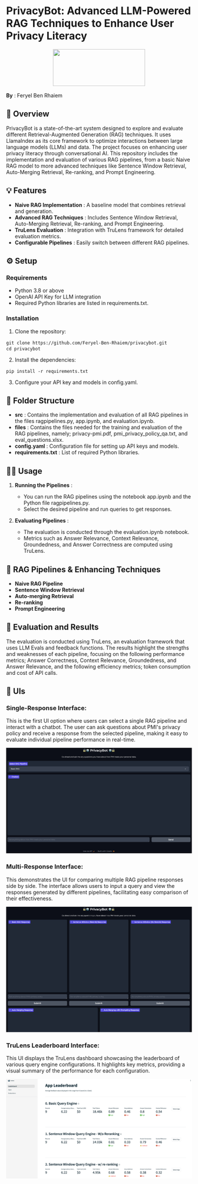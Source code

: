 # PrivacyBot: Advanced LLM-Powered RAG Techniques to Enhance User Privacy Literacy
<p align="center">
<img src="https://upload.wikimedia.org/wikipedia/commons/thumb/2/2b/Logo_Université_de_Lausanne.svg/1280px-Logo_Université_de_Lausanne.svg.png" width="250" height="100"/> <br>
 </p>

 **By** : Feryel Ben Rhaiem


## 🧐 Overview
PrivacyBot is a state-of-the-art system designed to explore and evaluate different Retrieval-Augmented Generation (RAG) techniques. It uses LlamaIndex as its core framework to optimize interactions between large language models (LLMs) and data. The project focuses on enhancing user privacy literacy through conversational AI. This repository includes the implementation and evaluation of various RAG pipelines, from a basic Naive RAG model to more advanced techniques like Sentence Window Retrieval, Auto-Merging Retrieval, Re-ranking, and Prompt Engineering.

## 💡 Features
* **Naive RAG Implementation** : A baseline model that combines retrieval and generation.
* **Advanced RAG Techniques** : Includes Sentence Window Retrieval, Auto-Merging Retrieval, Re-ranking, and Prompt Engineering.
* **TruLens Evaluation** : Integration with TruLens framework for detailed evaluation metrics.
* **Configurable Pipelines** : Easily switch between different RAG pipelines.

## ⚙️ Setup
### Requirements
* Python 3.8 or above
* OpenAI API Key for LLM integration
* Required Python libraries are listed in requirements.txt.

### Installation
1. Clone the repository:
```console
git clone https://github.com/Feryel-Ben-Rhaiem/privacybot.git
cd privacybot
```
2.  Install the dependencies:
```console
pip install -r requirements.txt
```
3. Configure your API key and models in config.yaml.

## 📁 Folder Structure
* **src** : Contains the implementation and evaluation of all RAG pipelines in the files ragpipelines.py, app.ipynb, and evaluation.ipynb.
* **files** : Contains the files needed for the training and evaluation of the RAG pipelines, namely; privacy-pmi.pdf, pmi_privacy_policy_qa.txt, and eval_questions.xlsx.
* **config.yaml** : Configuration file for setting up API keys and models.
* **requirements.txt** : List of required Python libraries.

## 👩‍💻 Usage
1. **Running the Pipelines** :
   * You can run the RAG pipelines using the notebook app.ipynb and the Python file ragpipelines.py.
   * Select the desired pipeline and run queries to get responses.

2. **Evaluating Pipelines** :
   * The evaluation is conducted through the evaluation.ipynb notebook.
   * Metrics such as Answer Relevance, Context Relevance, Groundedness, and Answer Correctness are computed using TruLens.

## 🤖 RAG Pipelines & Enhancing Techniques
* **Naive RAG Pipeline**
* **Sentence Window Retrieval**
* **Auto-merging Retrieval**
* **Re-ranking**
* **Prompt Engineering**

## 🎯 Evaluation and Results
The evaluation is conducted using TruLens, an evaluation framework that uses LLM Evals and feedback functions. The results highlight the strengths and weaknesses of each pipeline, focusing on the following performance metrics; Answer Correctness, Context Relevance, Groundedness, and Answer Relevance, and the following efficiency metrics; token consumption and cost of API calls.

## 📱 UIs

### Single-Response Interface: 
This is the first UI option where users can select a single RAG pipeline and interact with a chatbot. The user can ask questions about PMI's privacy policy and receive a response from the selected pipeline, making it easy to evaluate individual pipeline performance in real-time.

![Display1](https://github.com/Feryel-Ben-Rhaiem/privacybot/blob/main/files/Display1.png?raw=true)


### Multi-Response Interface:
This demonstrates the UI for comparing multiple RAG pipeline responses side by side. The interface allows users to input a query and view the responses generated by different pipelines, facilitating easy comparison of their effectiveness.

![Display2](https://github.com/Feryel-Ben-Rhaiem/privacybot/blob/main/files/Display2.png)


### TruLens Leaderboard Interface:
This UI displays the TruLens dashboard showcasing the leaderboard of various query engine configurations. It highlights key metrics, providing a visual summary of the performance for each configuration.

![TruLens](https://github.com/Feryel-Ben-Rhaiem/privacybot/blob/main/files/TruLens-Dashboard.png)
